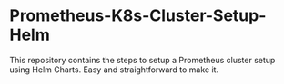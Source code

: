 # Prometheus-K8s-Cluster-Setup-Helm
This repository contains the steps to setup a Prometheus cluster setup using Helm Charts. Easy and straightforward to make it.
